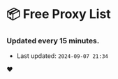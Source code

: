 # :package: Free Proxy List
### Updated every 15 minutes.

- Last updated: `2024-09-07 21:34`

:heart:
